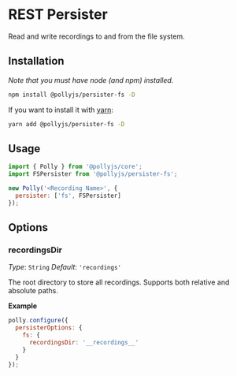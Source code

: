 # REST Persister

Read and write recordings to and from the file system.

## Installation

_Note that you must have node (and npm) installed._

```bash
npm install @pollyjs/persister-fs -D
```

If you want to install it with [yarn](https://yarnpkg.com):

```bash
yarn add @pollyjs/persister-fs -D
```

## Usage

```js
import { Polly } from '@pollyjs/core';
import FSPersister from '@pollyjs/persister-fs';

new Polly('<Recording Name>', {
  persister: ['fs', FSPersister]
});
```

## Options

### recordingsDir

_Type_: `String`
_Default_: `'recordings'`

The root directory to store all recordings. Supports both relative and
absolute paths.

__Example__

```js
polly.configure({
  persisterOptions: {
    fs: {
      recordingsDir: '__recordings__'
    }
  }
});
```
